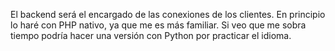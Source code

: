 El backend será el encargado de las conexiones de los clientes.
En principio lo haré con PHP nativo, ya que me es más familiar. Si veo que me sobra tiempo podría hacer una versión con Python por practicar el idioma.
